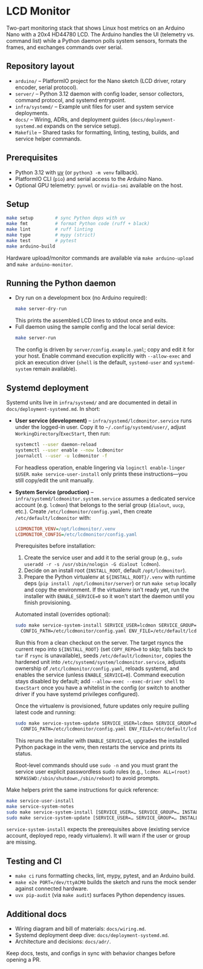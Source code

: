# LCD Monitor

Two-part monitoring stack that shows Linux host metrics on an Arduino Nano with a 20x4 HD44780 LCD. The Arduino handles the UI (telemetry vs. command list) while a Python daemon polls system sensors, formats the frames, and exchanges commands over serial.

## Repository layout
- `arduino/` – PlatformIO project for the Nano sketch (LCD driver, rotary encoder, serial protocol).
- `server/` – Python 3.12 daemon with config loader, sensor collectors, command protocol, and systemd entrypoint.
- `infra/systemd/` – Example unit files for user and system service deployments.
- `docs/` – Wiring, ADRs, and deployment guides (`docs/deployment-systemd.md` expands on the service setup).
- `Makefile` – Shared tasks for formatting, linting, testing, builds, and service helper commands.

## Prerequisites
- Python 3.12 with [uv](https://github.com/astral-sh/uv) (or `python3 -m venv` fallback).
- PlatformIO CLI (`pio`) and serial access to the Arduino Nano.
- Optional GPU telemetry: `pynvml` or `nvidia-smi` available on the host.

## Setup
```bash
make setup        # sync Python deps with uv
make fmt          # format Python code (ruff + black)
make lint         # ruff linting
make type         # mypy (strict)
make test         # pytest
make arduino-build
```
Hardware upload/monitor commands are available via `make arduino-upload` and `make arduino-monitor`.

## Running the Python daemon
- Dry run on a development box (no Arduino required):
  ```bash
  make server-dry-run
  ```
  This prints the assembled LCD lines to stdout once and exits.
- Full daemon using the sample config and the local serial device:
  ```bash
  make server-run
  ```
  The config is driven by `server/config.example.yaml`; copy and edit it for your host. Enable command execution explicitly with `--allow-exec` and pick an execution driver (`shell` is the default, `systemd-user` and `systemd-system` remain available).

## Systemd deployment
Systemd units live in `infra/systemd/` and are documented in detail in `docs/deployment-systemd.md`. In short:

- **User service (development)** – `infra/systemd/lcdmonitor.service` runs under the logged-in user. Copy it to `~/.config/systemd/user/`, adjust `WorkingDirectory`/`ExecStart`, then run:
  ```bash
  systemctl --user daemon-reload
  systemctl --user enable --now lcdmonitor
  journalctl --user -u lcdmonitor -f
  ```
  For headless operation, enable lingering via `loginctl enable-linger $USER`. `make service-user-install` only prints these instructions—you still copy/edit the unit manually.

- **System Service (production)** – `infra/systemd/lcdmonitor.system.service` assumes a dedicated service account (e.g. `lcdmon`) that belongs to the serial group (`dialout`, `uucp`, etc.). Create `/etc/lcdmonitor/config.yaml`, then create `/etc/default/lcdmonitor` with:
  ```ini
  LCDMONITOR_VENV=/opt/lcdmonitor/.venv
  LCDMONITOR_CONFIG=/etc/lcdmonitor/config.yaml
  ```
  Prerequisites before installation:
  1. Create the service user and add it to the serial group (e.g., `sudo useradd -r -s /usr/sbin/nologin -G dialout lcdmon`).
  2. Decide on an install root (`INSTALL_ROOT`, default `/opt/lcdmonitor`).
  3. Prepare the Python virtualenv at `${INSTALL_ROOT}/.venv` with runtime deps (`pip install /opt/lcdmonitor/server`) or run `make setup` locally and copy the environment. If the virtualenv isn't ready yet, run the installer with `ENABLE_SERVICE=0` so it won't start the daemon until you finish provisioning.

  Automated install (overrides optional):
  ```bash
  sudo make service-system-install SERVICE_USER=lcdmon SERVICE_GROUP=dialout INSTALL_ROOT=/opt/lcdmonitor \
    CONFIG_PATH=/etc/lcdmonitor/config.yaml ENV_FILE=/etc/default/lcdmonitor
  ```
  Run this from a clean checkout on the server. The target rsyncs the current repo into `${INSTALL_ROOT}` (set `COPY_REPO=0` to skip; falls back to `tar` if `rsync` is unavailable), seeds `/etc/default/lcdmonitor`, copies the hardened unit into `/etc/systemd/system/lcdmonitor.service`, adjusts ownership of `/etc/lcdmonitor/config.yaml`, reloads systemd, and enables the service (unless `ENABLE_SERVICE=0`). Command execution stays disabled by default; add `--allow-exec --exec-driver shell` to `ExecStart` once you have a whitelist in the config (or switch to another driver if you have systemd privileges configured).

  Once the virtualenv is provisioned, future updates only require pulling latest code and running:
  ```bash
  sudo make service-system-update SERVICE_USER=lcdmon SERVICE_GROUP=dialout INSTALL_ROOT=/opt/lcdmonitor \
    CONFIG_PATH=/etc/lcdmonitor/config.yaml ENV_FILE=/etc/default/lcdmonitor
  ```
  This reruns the installer with `ENABLE_SERVICE=0`, upgrades the installed Python package in the venv, then restarts the service and prints its status.

  Root-level commands should use `sudo -n` and you must grant the service user explicit passwordless sudo rules (e.g., `lcdmon ALL=(root) NOPASSWD:/sbin/shutdown,/sbin/reboot`) to avoid prompts.

Make helpers print the same instructions for quick reference:
```bash
make service-user-install
make service-system-notes
sudo make service-system-install [SERVICE_USER=… SERVICE_GROUP=… INSTALL_ROOT=…]
sudo make service-system-update [SERVICE_USER=… SERVICE_GROUP=… INSTALL_ROOT=…]
```
`service-system-install` expects the prerequisites above (existing service account, deployed repo, ready virtualenv). It will warn if the user or group are missing.

## Testing and CI
- `make ci` runs formatting checks, lint, mypy, pytest, and an Arduino build.
- `make e2e PORT=/dev/ttyACM0` builds the sketch and runs the mock sender against connected hardware.
- `uvx pip-audit` (via `make audit`) surfaces Python dependency issues.

## Additional docs
- Wiring diagram and bill of materials: `docs/wiring.md`.
- Systemd deployment deep dive: `docs/deployment-systemd.md`.
- Architecture and decisions: `docs/adr/`.

Keep docs, tests, and configs in sync with behavior changes before opening a PR.
